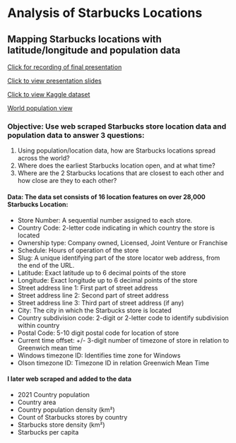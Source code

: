 # Analysis of Starbucks Locations 

## Mapping Starbucks locations with latitude/longitude and population data

[Click for recording of final presentation](https://ironhack.zoom.us/rec/play/z_KuzP88l79dzVBAtHaR-vPE4Xi4xUGUU-C3D948G81Z7jHR7GCBa8oip2yDNDrNwbnBrP9AWwVZ6sM9.WElypAcnuo2-6udI?startTime=1660305720000&_x_zm_rtaid=v-1r2qOaSt-VQG_GldUWIA.1660487182977.ee234b4949979eb90f4b2d2092f0085f&_x_zm_rhtaid=21)

[Click to view presentation slides](https://slides.com/hollydalton/deck-5b0977/fullscreen)

[Click to view Kaggle dataset](https://www.kaggle.com/datasets/kukuroo3/starbucks-locations-worldwide-2021-version)

[World population view](https://worldpopulationreview.com/countries)


### Objective: Use web scraped Starbucks store location data and population data to answer 3 questions:
1. Using population/location data, how are Starbucks locations spread across the world?
2. Where does the earliest Starbucks location open, and at what time?
3. Where are the 2 Starbucks locations that are closest to each other and how close are they to each other?


#### Data: The data set consists of 16 location features on over 28,000 Starbucks Location:

- Store Number: A sequential number assigned to each store.
- Country Code: 2-letter code indicating in which country the store is located 
- Ownership type: Company owned, Licensed, Joint Venture or Franchise
- Schedule: Hours of operation of the store
- Slug: A unique identifying part of the store locator web address, from the end of the URL.
- Latitude: Exact latitude up to 6 decimal points of the store
- Longitude: Exact longitude up to 6 decimal points of the store
- Street address line 1: First part of street address
- Street address line 2: Second part of street address
- Street address line 3: Third part of street address (if any)
- City: The city in which the Starbucks store is located
- Country subdivision code: 2-digit or 2-letter code to identify subdivision within country
- Postal Code: 5-10 digit postal code for location of store
- Current time offset: +/- 3-digit number of timezone of store in relation to Greenwich mean time 
- Windows timezone ID: Identifies time zone for Windows 
- Olson timezone ID: Timezone ID in relation Greenwich Mean Time 

#### I later web scraped and added to the data
- 2021 Country population
- Country area
- Country population density (km²)
- Count of Starbucks stores by country
- Starbucks store density (km²)
- Starbucks per capita
